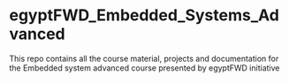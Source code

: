 # egyptFWD_Embedded_Systems_Advanced
This repo contains all the course material, projects and documentation for the Embedded  system advanced course presented by egyptFWD initiative
